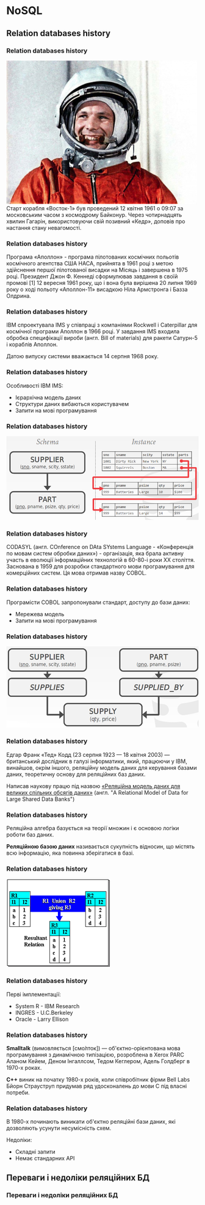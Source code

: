 # NoSQL



## Relation databases history


### Relation databases history
![](../resources/img/nosql/img-1.jpeg)Старт корабля «Восток-1» був проведений 12 квітня 1961 о 09:07 за московським часом з космодрому Байконур. Через чотирнадцять хвилин Гагарін, використовуючи свій позивний «Кедр», доповів про настання стану невагомості.


### Relation databases history
Програма «Аполлон» - програма пілотованих космічних польотів космічного агентства США НАСА, прийнята в 1961 році з метою здійснення першої пілотованої висадки на Місяць і завершена в 1975 році. Президент Джон Ф. Кеннеді сформулював завдання в своїй промові [1] 12 вересня 1961 року, що і вона була вирішена 20 липня 1969 року о ході польоту «Аполлон-11» висадкою Ніла Армстронга і Базза Олдрина.


### Relation databases history
IBM спроектувала IMS у співпраці з компаніями Rockwell і Caterpillar для космічної програми Аполлон в 1966 році. У завдання IMS входила обробка специфікації вироби (англ. Bill of materials) для ракети Сатурн-5 і кораблів Аполлон.

Датою випуску системи вважається 14 серпня 1968 року.


### Relation databases history
Особливості IBM IMS:
- Ієрархічна модель даних
- Структури даних вибаються користувачем
- Запити на мові програмування


### Relation databases history
![](../resources/img/nosql/img-1.png)


### Relation databases history
CODASYL (англ. COnference on DAta SYstems Language - «Конференція по мовам систем обробки даних») - організація, яка брала активну участь в еволюції інформаційних технологій в 60-80-і роки XX століття. Заснована в 1959 для розробки стандартного мови програмування для комерційних систем. Ця мова отримав назву COBOL.


### Relation databases history
Програмісти COBOL запропонували стандарт, доступу до бази даних:
- Мережева модель
- Запити на мові програмування


### Relation databases history
![](../resources/img/nosql/img-2.png)


### Relation databases history
Едгар Франк «Тед» Кодд (23 серпня 1923 — 18 квітня 2003) — британський дослідник в галузі інформатики, який, працюючи у IBM, винайшов, окрім іншого, реляційну модель даних для керування базами даних, теоретичну основу для реляційних баз даних. 

Написав наукову працю під назвою [«Реляційна модель даних для великих спільних обсягів даних»](https://www.seas.upenn.edu/~zives/03f/cis550/codd.pdf) (англ. "A Relational Model of Data for Large Shared Data Banks")


### Relation databases history
Реляційна алгебра базується на теорії множин і є основою логіки роботи баз даних.

**Реляційною базою даних** називається сукупність відносин, що містять всю інформацію, яка повинна зберігатися в базі.


### Relation databases history
![](../resources/img/nosql/img-1.gif)


### Relation databases history
Перві імплементації:
- System R - IBM Research
- INGRES - U.C.Berkeley
- Oracle - Larry Ellison


### Relation databases history
**Smalltalk** (вимовляється [смо́лток]) — об'єктно-орієнтована мова програмування з динамічною типізацією, розроблена в Xerox PARC Аланом Кейем, Деном Інгаллсом, Тедом Кеглером, Адель Голдберг в 1970-х роках.

**C++** виник на початку 1980-х років, коли співробітник фірми Bell Labs Бйорн Страуструп придумав ряд удосконалень до мови C під власні потреби.


### Relation databases history
В 1980-х починають виникати об'єктно реляційні бази даних, які дозволяють усунути несумісність схем.

Недоліки:
- Складні запити
- Немає стандарних API


## Переваги і недоліки реляційних БД


### Переваги і недоліки реляційних БД